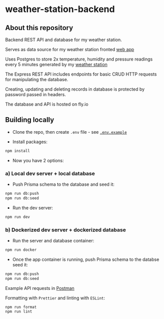 # weather-station-backend

## About this repository

Backend REST API and database for my weather station.

Serves as data source for my weather station fronted [web app](https://github.com/Bladesheng/weather-station-frontend)

Uses Postgres to store 2x temperature, humidity and pressure readings every 5 minutes generated by my [weather station](https://github.com/Bladesheng/weather-station-V1)

The Express REST API includes endpoints for basic CRUD HTTP requests for manipulating the database.

Creating, updating and deleting records in database is protected by password passed in headers.

The database and API is hosted on fly.io

## Building locally

- Clone the repo, then create `.env` file - see [`.env.example`](https://github.com/Bladesheng/weather-station-backend/blob/main/.env.example)

- Install packages:

```sh
npm install
```

- Now you have 2 options:

### a) Local dev server + local database

- Push Prisma schema to the database and seed it:

```sh
npm run db:push
npm run db:seed
```

- Run the dev server:

```sh
npm run dev
```

### b) Dockerized dev server + dockerized database

- Run the server and database container:

```sh
npm run docker
```

- Once the app container is running, push Prisma schema to the databse seed it:

```sh
npm run db:push
npm run db:seed
```

Example API requests in [Postman](https://www.postman.com/telecoms-operator-36486599/workspace/weather-station/request/24296961-8ced04cb-946c-4b14-909f-a094c9b36d4f)

Formatting with `Prettier` and linting with `ESLint`:

```sh
npm run format
npm run lint
```
